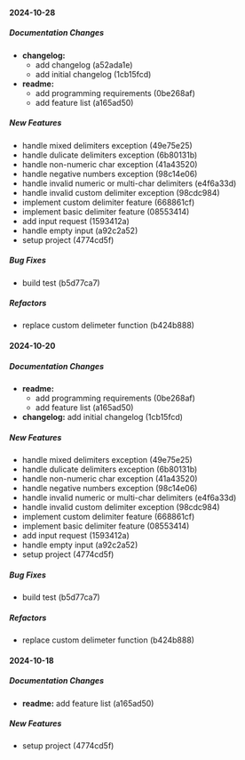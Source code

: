#### 2024-10-28

##### Documentation Changes

* **changelog:**
  *  add changelog (a52ada1e)
  *  add initial changelog (1cb15fcd)
* **readme:**
  *  add programming requirements (0be268af)
  *  add feature list (a165ad50)

##### New Features

*  handle mixed delimiters exception (49e75e25)
*  handle dulicate delimiters exception (6b80131b)
*  handle non-numeric char exception (41a43520)
*  handle negative numbers exception (98c14e06)
*  handle invalid numeric or multi-char delimiters (e4f6a33d)
*  handle invalid custom delimiter exception (98cdc984)
*  implement custom delimiter feature (668861cf)
*  implement basic delimiter feature (08553414)
*  add input request (1593412a)
*  handle empty input (a92c2a52)
*  setup project (4774cd5f)

##### Bug Fixes

*  build test (b5d77ca7)

##### Refactors

*  replace custom delimeter function (b424b888)

#### 2024-10-20

##### Documentation Changes

* **readme:**
  *  add programming requirements (0be268af)
  *  add feature list (a165ad50)
* **changelog:**  add initial changelog (1cb15fcd)

##### New Features

*  handle mixed delimiters exception (49e75e25)
*  handle dulicate delimiters exception (6b80131b)
*  handle non-numeric char exception (41a43520)
*  handle negative numbers exception (98c14e06)
*  handle invalid numeric or multi-char delimiters (e4f6a33d)
*  handle invalid custom delimiter exception (98cdc984)
*  implement custom delimiter feature (668861cf)
*  implement basic delimiter feature (08553414)
*  add input request (1593412a)
*  handle empty input (a92c2a52)
*  setup project (4774cd5f)

##### Bug Fixes

*  build test (b5d77ca7)

##### Refactors

*  replace custom delimeter function (b424b888)

#### 2024-10-18

##### Documentation Changes

* **readme:**  add feature list (a165ad50)

##### New Features

*  setup project (4774cd5f)

